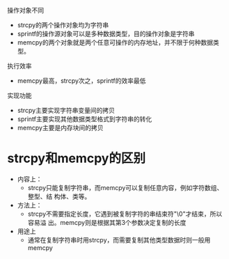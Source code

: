 操作对象不同

- strcpy的两个操作对象均为字符串
- sprintf的操作源对象可以是多种数据类型，目的操作对象是字符串
- memcpy的两个对象就是两个任意可操作的内存地址，并不限于何种数据类型。



执行效率

- memcpy最高，strcpy次之，sprintf的效率最低



实现功能

- strcpy主要实现字符串变量间的拷贝
- sprintf主要实现其他数据类型格式到字符串的转化
- memcpy主要是内存块间的拷贝





# strcpy和memcpy的区别

- 内容上：
  - strcpy只能复制字符串，而memcpy可以复制任意内容，例如字符数组、整型、结 构体、类等。
- 方法上：
  - strcpy不需要指定长度，它遇到被复制字符的串结束符"\0"才结束，所以容易溢 出。memcpy则是根据其第3个参数决定复制的长度
- 用途上
  - 通常在复制字符串时用strcpy，而需要复制其他类型数据时则一般用memcpy